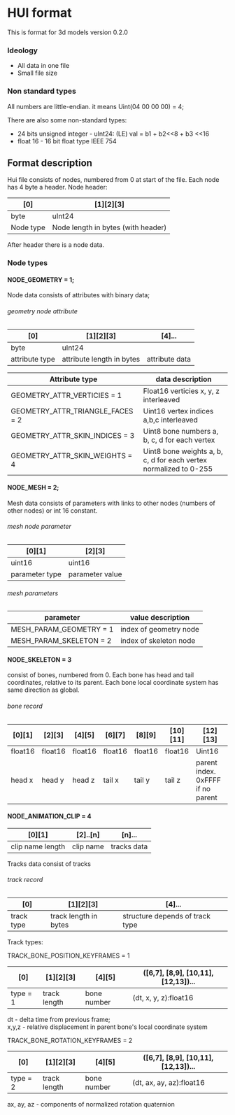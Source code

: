 
# HUI format
This is format for 3d models
version 0.2.0

### Ideology
- All data in one file
- Small file size


### Non standard types
 All numbers are little-endian. it means Uint(04 00 00 00) = 4;

 There are also some non-standard types:
 - 24 bits unsigned integer - uInt24: (LE) val = b1 + b2<<8 + b3 <<16
 - float 16 - 16 bit float type IEEE 754

## Format description

Hui file consists of nodes, numbered from 0 at start of the file. Each node has 4 byte a header.
Node header:

|[0]|[1][2][3]|
|--|--|
|byte|uInt24|
|Node type|Node length in bytes (with header)|

After header there is a node data.


### Node types
#### NODE_GEOMETRY = 1;
Node data consists of attributes with binary data;


###### geometry node attribute
|[0]|[1][2][3]|[4]...|
|--|--|--|
|byte|uInt24||
|attribute type| attribute length in bytes|attribute data|


|Attribute type| data description|
|--|--|
|GEOMETRY_ATTR_VERTICIES = 1| Float16 verticies x, y, z interleaved|
|GEOMETRY_ATTR_TRIANGLE_FACES = 2| Uint16 vertex indices a,b,c interleaved|
|GEOMETRY_ATTR_SKIN_INDICES = 3| Uint8 bone numbers a, b, c, d for each vertex|
|GEOMETRY_ATTR_SKIN_WEIGHTS = 4| Uint8 bone weights a, b, c, d for each vertex normalized to 0-255|

#### NODE_MESH = 2;
Mesh data consists of parameters with links to other nodes (numbers of other nodes) or int 16 constant.
###### mesh node parameter
|[0][1]|[2][3]|
|--|--|
|uint16| uint16|
|parameter type|parameter value|

###### mesh parameters

|parameter|value description|
|--|--|
|MESH_PARAM_GEOMETRY = 1| index of geometry node|
|MESH_PARAM_SKELETON = 2| index of skeleton node|

#### NODE_SKELETON = 3
consist of bones, numbered from 0.
Each bone has head and tail coordinates, relative to its parent.
Each bone local coordinate system has same direction as global.

###### bone record
|[0][1]|[2][3]|[4][5]|[6][7]|[8][9]|[10][11]|[12][13]
|--|--|--|--|--|--|--|
|float16|float16|float16|float16|float16|float16|Uint16|
|head x|head y| head z| tail x| tail y| tail z| parent index. 0xFFFF if no parent|


#### NODE_ANIMATION_CLIP = 4
|[0][1]|[2]..[n]|[n]...|
|--|--|--|
|clip name length| clip name | tracks data|

Tracks data consist of tracks
###### track record
|[0]|[1][2][3]|[4]...|
|--|--|--|
|track type| track length in bytes|structure depends of track type|

Track types:

TRACK_BONE_POSITION_KEYFRAMES = 1

|[0]|[1][2][3]|[4][5]|([6,7], [8,9], [10,11], [12,13])...|
|--|--|--|--|
|type = 1| track length|bone number|(dt, x, y, z):float16|

dt - delta time from previous frame;<br>
x,y,z - relative displacement in parent bone's local coordinate system

TRACK_BONE_ROTATION_KEYFRAMES = 2

|[0]|[1][2][3]|[4][5]|([6,7], [8,9], [10,11], [12,13])...|
|--|--|--|--|
|type = 2| track length|bone number|(dt, ax, ay, az):float16|

ax, ay, az - components of normalized rotation quaternion
